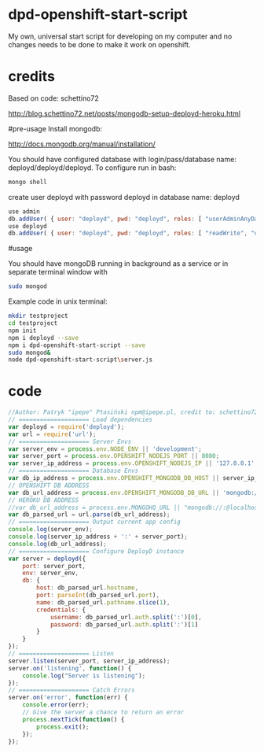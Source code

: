 # dpd-openshift-start-script
My own, universal start script for developing on my computer and no changes needs to be done to make it work on openshift.

# credits
Based on code: schettino72

http://blog.schettino72.net/posts/mongodb-setup-deployd-heroku.html

#pre-usage
Install mongodb:

http://docs.mongodb.org/manual/installation/

You should have configured database with login/pass/database name: deployd/deployd/deployd. To configure run in bash:
```bash
mongo shell
```

create user deployd with password deployd in database name: deployd
```javascript
use admin
db.addUser( { user: "deployd", pwd: "deployd", roles: [ "userAdminAnyDatabase" ] } )
use deployd
db.addUser( { user: "deployd", pwd: "deployd", roles: [ "readWrite", "dbAdmin" ] } )
```

#usage

You should have mongoDB running in background as a service or in separate terminal window with 
```bash
sudo mongod
```

Example code in unix terminal:
```bash
mkdir testproject
cd testproject
npm init
npm i deployd --save
npm i dpd-openshift-start-script --save
sudo mongod&
node dpd-openshift-start-script\server.js
```

# code
```javascript
//Author: Patryk "ipepe" Ptasiński npm@ipepe.pl, credit to: schettino72
// ==================== Load dependencies
var deployd = require('deployd');
var url = require('url');
// ==================== Server Envs
var server_env = process.env.NODE_ENV || 'development';
var server_port = process.env.OPENSHIFT_NODEJS_PORT || 8080;
var server_ip_address = process.env.OPENSHIFT_NODEJS_IP || '127.0.0.1';
// ==================== Database Envs
var db_ip_address = process.env.OPENSHIFT_MONGODB_DB_HOST || server_ip_address;
// OPENSHIFT DB ADDRESS
var db_url_address = process.env.OPENSHIFT_MONGODB_DB_URL || 'mongodb://deployd:deployd@'+db_ip_address+':27017/deployd';
// HEROKU DB ADDRESS
//var db_url_address = process.env.MONGOHQ_URL || "mongodb://:@localhost:27017/my_db_name";
var db_parsed_url = url.parse(db_url_address);
// ==================== Output current app config
console.log(server_env);
console.log(server_ip_address + ':' + server_port);
console.log(db_url_address);
// ==================== Configure DeployD instance
var server = deployd({
	port: server_port,
	env: server_env,
	db: {
		host: db_parsed_url.hostname,
		port: parseInt(db_parsed_url.port),
		name: db_parsed_url.pathname.slice(1),
		credentials: {
			username: db_parsed_url.auth.split(':')[0],
			password: db_parsed_url.auth.split(':')[1]
		}
	}
});
// ==================== Listen
server.listen(server_port, server_ip_address);
server.on('listening', function() {
	console.log("Server is listening");
});
// ==================== Catch Errors
server.on('error', function(err) {
	console.error(err);
	// Give the server a chance to return an error
	process.nextTick(function() {
		process.exit();
	});
});
```